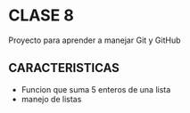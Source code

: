 # CLASE 8
Proyecto para aprender a manejar Git y GitHub 

## CARACTERISTICAS
* Funcion que suma 5 enteros de una lista 
* manejo de listas 
